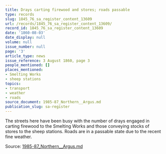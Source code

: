 ```yaml
---
title: Drays carting firewood and stores; roads passable
type: records
slug: 1845_76_sa_register_content_13609
url: /records/1845_76_sa_register_content_13609/
record_id: 1845_76_sa_register_content_13609
date: '1860-08-03'
date_display: null
volume: null
issue_number: null
page: '3'
article_type: news
issue_reference: 3 August 1860, page 3
people_mentioned: []
places_mentioned:
- Smelting Works
- sheep stations
topics:
- transport
- weather
- roads
source_document: 1985-87_Northern__Argus.md
publication_slug: sa-register
---
```


The streets here have been busy with the number of drays engaged in carting firewood to the Smelting Works and those conveying stocks of stores to the sheep stations.  Roads are in a passable state due to the recent fine weather.

Source: [1985-87_Northern__Argus.md](/downloads/markdown/1985-87_Northern__Argus.md)
